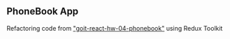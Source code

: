 ## PhoneBook App

Refactoring code from
["goit-react-hw-04-phonebook"](https://github.com/kyr13nko/goit-react-hw-04-phonebook)
using Redux Toolkit
